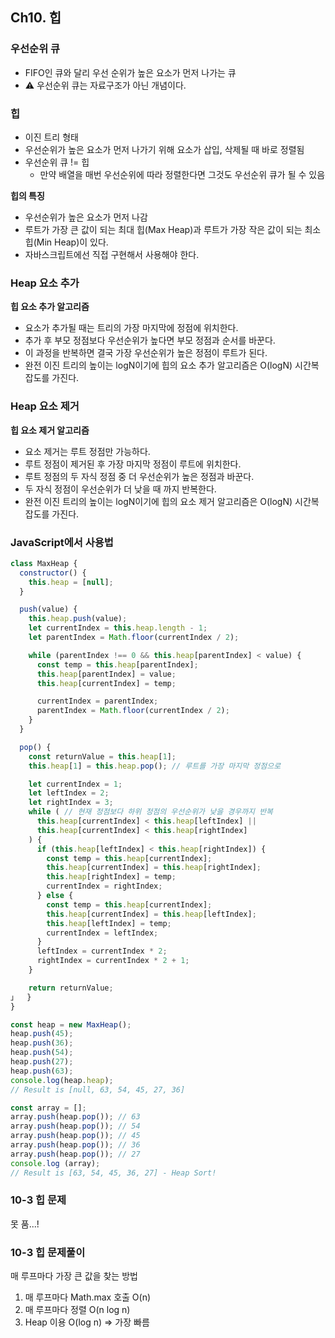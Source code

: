 ## Ch10. 힙

### 우선순위 큐

- FIFO인 큐와 달리 우선 순위가 높은 요소가 먼저 나가는 큐
- ⚠️ 우선순위 큐는 자료구조가 아닌 개념이다.

### 힙

- 이진 트리 형태
- 우선순위가 높은 요소가 먼저 나가기 위해 요소가 삽입, 삭제될 때 바로 정렬됨
- 우선순위 큐 != 힙
  - 만약 배열을 매번 우선순위에 따라 정렬한다면 그것도 우선순위 큐가 될 수 있음

**힙의 특징**

- 우선순위가 높은 요소가 먼저 나감
- 루트가 가장 큰 값이 되는 최대 힙(Max Heap)과 루트가 가장 작은 값이 되는 최소 힙(Min Heap)이 있다.
- 자바스크립트에선 직접 구현해서 사용해야 한다.

### Heap 요소 추가

**힙 요소 추가 알고리즘**

- 요소가 추가될 때는 트리의 가장 마지막에 정점에 위치한다.
- 추가 후 부모 정점보다 우선순위가 높다면 부모 정점과 순서를 바꾼다.
- 이 과정을 반복하면 결국 가장 우선순위가 높은 정점이 루트가 된다.
- 완전 이진 트리의 높이는 logN이기에 힙의 요소 추가 알고리즘은 O(logN) 시간복잡도를 가진다.

### Heap 요소 제거

**힙 요소 제거 알고리즘**

- 요소 제거는 루트 정점만 가능하다.
- 루트 정점이 제거된 후 가장 마지막 정점이 루트에 위치한다.
- 루트 정점의 두 자식 정점 중 더 우선순위가 높은 정점과 바꾼다.
- 두 자식 정점이 우선순위가 더 낮을 때 까지 반복한다.
- 완전 이진 트리의 높이는 logN이기에 힙의 요소 제거 알고리즘은 O(logN) 시간복잡도를 가진다.

### JavaScript에서 사용법

```js
class MaxHeap {
  constructor() {
    this.heap = [null];
  }

  push(value) {
    this.heap.push(value);
    let currentIndex = this.heap.length - 1;
    let parentIndex = Math.floor(currentIndex / 2);

    while (parentIndex !== 0 && this.heap[parentIndex] < value) {
      const temp = this.heap[parentIndex];
      this.heap[parentIndex] = value;
      this.heap[currentIndex] = temp;

      currentIndex = parentIndex;
      parentIndex = Math.floor(currentIndex / 2);
    }
  }

  pop() {
    const returnValue = this.heap[1];
    this.heap[1] = this.heap.pop(); // 루트를 가장 마지막 정점으로

    let currentIndex = 1;
    let leftIndex = 2;
    let rightIndex = 3;
    while ( // 현재 정점보다 하위 정점의 우선순위가 낮을 경우까지 반복
      this.heap[currentIndex] < this.heap[leftIndex] ||
      this.heap[currentIndex] < this.heap[rightIndex]
    ) {
      if (this.heap[leftIndex] < this.heap[rightIndex]) {
        const temp = this.heap[currentIndex];
        this.heap[currentIndex] = this.heap[rightIndex];
        this.heap[rightIndex] = temp;
        currentIndex = rightIndex;
      } else {
        const temp = this.heap[currentIndex];
        this.heap[currentIndex] = this.heap[leftIndex];
        this.heap[leftIndex] = temp;
        currentIndex = leftIndex;
      }
      leftIndex = currentIndex * 2;
      rightIndex = currentIndex * 2 + 1;
    }

    return returnValue;
」  }
}

const heap = new MaxHeap();
heap.push(45);
heap.push(36);
heap.push(54);
heap.push(27);
heap.push(63);
console.log(heap.heap);
// Result is [null, 63, 54, 45, 27, 36]

const array = [];
array.push(heap.pop()); // 63
array.push(heap.pop()); // 54
array.push(heap.pop()); // 45
array.push(heap.pop()); // 36
array.push(heap.pop()); // 27
console.log (array);
// Result is [63, 54, 45, 36, 27] - Heap Sort!
```

### 10-3 힙 문제

못 품...!

### 10-3 힙 문제풀이

매 루프마다 가장 큰 값을 찾는 방법

1. 매 루프마다 Math.max 호출 O(n)
2. 매 루프마다 정렬 O(n log n)
3. Heap 이용 O(log n) => 가장 빠름
